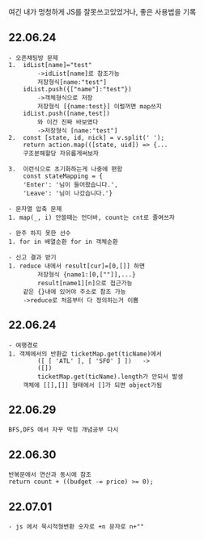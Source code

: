 여긴 내가 멍청하게 JS를 잘못쓰고있었거나,
좋은 사용법을 기록

## 22.06.24
    - 오픈채팅방 문제
    1.  idList[name]="test"
            ->idList[name]로 참조가능
            저장형식[name:"test"]
        idList.push({["name"]:"test"})
            ->객체형식으로 저장
            저장형식 [{name:test}] 이럴꺼면 map쓰지
        idList.push([name,test])
            와 이건 진짜 바보였다
            ->저장형식 [name:"test"]
    2.  const [state, id, nick] = v.split(' ');
        return action.map(([state, uid]) => {...
        구조분해할당 자유롭게써보자

    3.  이런식으로 초기화하는게 나중에 편함
        const stateMapping = {
        'Enter': '님이 들어왔습니다.',
        'Leave': '님이 나갔습니다.'}          

    - 문자열 압축 문제
    1. map(_, i) 안쓸때는 언더바, count는 cnt로 줄여쓰자

    - 완주 하지 못한 선수
    1. for in 배열순환 for in 객체순환
    
    - 신고 결과 받기
    1. reduce 내에서 result[cur]=[0,[]] 하면 
            저장형식 {name1:[0,[""]],...}
            result[name1][n]으로 접근가능
        같은 {}내에 있어야 주소로 참조 가능
        ->reduce로 처음부터 다 정의하는거 이쁨

## 22.06.24
    - 여행경로 
    1. 객체에서의 반환값 ticketMap.get(ticName)에서
            ([ [ 'ATL' ], [ 'SFO' ] ])   ->
            ([])
            ticketMap.get(ticName).length가 안되서 발생
        객체에 [[],[]] 형태에서 []가 되면 object가됨
## 22.06.29
    BFS,DFS 에서 자꾸 막힘 개념공부 다시
## 22.06.30
    반복문에서 연산과 동시에 참조  
    return count + ((budget -= price) >= 0);
## 22.07.01
    - js 에서 묵시적형변환 숫자로 +n 문자로 n+""